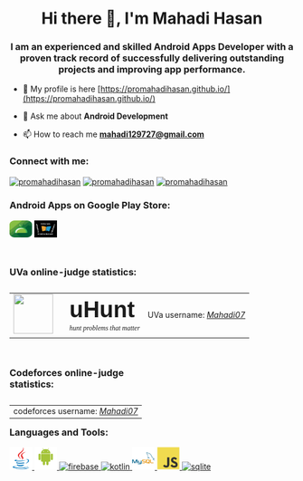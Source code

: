 
<h1 align="center"> Hi there 👋, I'm Mahadi Hasan</h1>
<h3 align="center">I am an experienced and skilled Android Apps Developer with a proven track record of successfully delivering outstanding projects and improving app performance.</h3>

- 📝 My profile is here [https://promahadihasan.github.io/](https://promahadihasan.github.io/)

- 💬 Ask me about **Android Development**

- 📫 How to reach me **mahadi129727@gmail.com**

<h3 align="left">Connect with me:</h3>
<p align="left">
<a href="https://linkedin.com/in/promahadihasan" target="_blank"><img align="center" src="https://raw.githubusercontent.com/rahuldkjain/github-profile-readme-generator/master/src/images/icons/Social/linked-in-alt.svg" alt="promahadihasan" height="30" width="40" /></a>
<a href="https://twitter.com/promahadihasan" target="_blank"><img align="center" src="https://raw.githubusercontent.com/rahuldkjain/github-profile-readme-generator/master/src/images/icons/Social/twitter.svg" alt="promahadihasan" height="30" width="40" /></a>
<a href="https://instagram.com/promahadihasan" target="_blank"><img align="center" src="https://raw.githubusercontent.com/rahuldkjain/github-profile-readme-generator/master/src/images/icons/Social/instagram.svg" alt="promahadihasan" height="30" width="40" /></a>
</p>
<h3 align="left">Android Apps on Google Play Store:</h3>
<p align="left">
<a href="https://play.google.com/store/apps/details?id=theoaktroop.appoframadan" target="_blank"><img align="center" src="https://raw.githubusercontent.com/promahadihasan/promahadihasan/main/files/muslimDay.svg" alt="Muslims Day" height="30" width="40" /></a>
<a href="https://play.google.com/store/apps/details?id=megaminds.dailyeditorialword" target="_blank"><img align="center" src="https://raw.githubusercontent.com/promahadihasan/promahadihasan/main/files/dailyEditorial.svg" alt="Daily Editorial & Vocabulary" height="30" width="40" /></a>
</p>

<!--online problem solving -->

<table align="left" cellspacing="0" cellpadding="0">
  <caption><h3 align="left">UVa online-judge statistics:</h3></caption>
<tbody><tr>
  <td> <a href="https://uhunt.onlinejudge.org/id/147770" target="_blank" ><img border="0" src="https://uhunt.onlinejudge.org/images/uva.png" height="70" width="70" style="padding-right:15px"></a></td>
  <td><span style="font-size:40px; font-family:Arial; font-weight:bold;"><b>uHunt</b></span><br>
    <span style="font-size:12px; font-family: verdana; font-style: italic; "><i>hunt problems that matter</i></span><br>
  </td>
    <td>  UVa username: <a href="https://uhunt.onlinejudge.org/id/147770" target="_blank"><i>Mahadi07</i></a>
    </td>

</tr>
</tbody>
</table>
<br><br>
<br><br>
<table align="left" cellspacing="0" cellpadding="0">
  <caption><h3 align="left">Codeforces online-judge statistics:</h3></caption>
<tbody><tr>
     <td>  codeforces username: <a href="https://codeforces.com/profile/Mahadi07" target="_blank"><i>Mahadi07</i></a>
    </td>

</tr>
</tbody>
</table>
<br>
<h3 align="left"><br>Languages and Tools:</h3>
<p align="left">  <a href="https://www.java.com" target="_blank" rel="noreferrer"> <img src="https://raw.githubusercontent.com/devicons/devicon/master/icons/java/java-original.svg" alt="java" width="40" height="40"/> </a>  <a href="https://developer.android.com" target="_blank" rel="noreferrer"> <img src="https://raw.githubusercontent.com/devicons/devicon/master/icons/android/android-original-wordmark.svg" alt="android" width="40" height="40"/> </a>  <a href="https://firebase.google.com/" target="_blank" rel="noreferrer"> <img src="https://www.vectorlogo.zone/logos/firebase/firebase-icon.svg" alt="firebase" width="40" height="40"/> </a>  <a href="https://kotlinlang.org" target="_blank" rel="noreferrer"> <img src="https://www.vectorlogo.zone/logos/kotlinlang/kotlinlang-icon.svg" alt="kotlin" width="40" height="40"/>  <a href="https://www.mysql.com/" target="_blank" rel="noreferrer"> <img src="https://raw.githubusercontent.com/devicons/devicon/master/icons/mysql/mysql-original-wordmark.svg" alt="mysql" width="40" height="40"/> </a>
</a><a href="https://developer.mozilla.org/en-US/docs/Web/JavaScript" target="_blank" rel="noreferrer"> <img src="https://raw.githubusercontent.com/devicons/devicon/master/icons/javascript/javascript-original.svg" alt="javascript" width="40" height="40"/> </a>   <a href="https://www.sqlite.org/" target="_blank" rel="noreferrer"> <img src="https://www.vectorlogo.zone/logos/sqlite/sqlite-icon.svg" alt="sqlite" width="40" height="40"/> </a>   </p>



<!-- **promahadihasan/promahadihasan** is a ✨ _special_ ✨ repository because its `README.md` (this file) appears on your GitHub profile.

Here are some ideas to get you started:

- 🔭 I’m currently working on ...
- 🌱 I’m currently learning ...
- 👯 I’m looking to collaborate on ...
- 🤔 I’m looking for help with ...
- 💬 Ask me about ...
- 📫 How to reach me: ...
- 😄 Pronouns: ...
- ⚡ Fun fact: ...
-->
